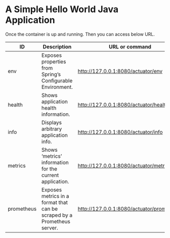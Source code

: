 # A Simple Hello World Java Application

Once the container is up and running. Then you can access below URL.

| ID         | Description | URL or command |
| ---------- | ----------- | -------------- |
| env        | Exposes properties from Spring’s Configurable Environment. | http://127.0.0.1:8080/actuator/env |
| health     | Shows application health information. | http://127.0.0.1:8080/actuator/health |
| info       | Displays arbitrary application info. | http://127.0.0.1:8080/actuator/info |
| metrics    | Shows ‘metrics’ information for the current application.| http://127.0.0.1:8080/actuator/metrics |
| prometheus | Exposes metrics in a format that can be scraped by a Prometheus server. | http://127.0.0.1:8080/actuator/prometheus |
